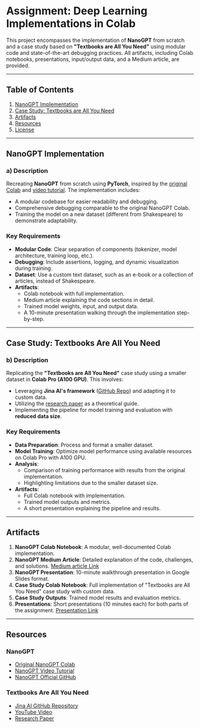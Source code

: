 # Assignment: Deep Learning Implementations in Colab

This project encompasses the implementation of **NanoGPT** from scratch and a case study based on **"Textbooks are All You Need"** using modular code and state-of-the-art debugging practices. All artifacts, including Colab notebooks, presentations, input/output data, and a Medium article, are provided.

---

## Table of Contents

1. [NanoGPT Implementation](#nanogpt-implementation)
2. [Case Study: Textbooks are All You Need](#case-study-textbooks-are-all-you-need)
3. [Artifacts](#artifacts)
4. [Resources](#resources)
5. [License](#license)

---

## NanoGPT Implementation

### a) Description
Recreating **NanoGPT** from scratch using **PyTorch**, inspired by the [original Colab](https://colab.research.google.com/drive/1JMLa53HDuA-i7ZBmqV7ZnA3c_fvtXnx-) and [video tutorial](https://www.youtube.com/watch?v=kCc8FmEb1nY&t=18s). The implementation includes:
- A modular codebase for easier readability and debugging.
- Comprehensive debugging comparable to the original NanoGPT Colab.
- Training the model on a new dataset (different from Shakespeare) to demonstrate adaptability.

### Key Requirements
- **Modular Code**: Clear separation of components (tokenizer, model architecture, training loop, etc.).
- **Debugging**: Include assertions, logging, and dynamic visualization during training.
- **Dataset**: Use a custom text dataset, such as an e-book or a collection of articles, instead of Shakespeare.
- **Artifacts**:
  - Colab notebook with full implementation.
  - Medium article explaining the code sections in detail.
  - Trained model weights, input, and output data.
  - A 10-minute presentation walking through the implementation step-by-step.

---

## Case Study: Textbooks Are All You Need

### b) Description
Replicating the **"Textbooks are All You Need"** case study using a smaller dataset in **Colab Pro (A100 GPU)**. This involves:
- Leveraging **Jina AI's framework** ([GitHub Repo](https://github.com/jina-ai/textbook)) and adapting it to custom data.
- Utilizing the [research paper](https://arxiv.org/pdf/2306.11644.pdf) as a theoretical guide.
- Implementing the pipeline for model training and evaluation with **reduced data size**.

### Key Requirements
- **Data Preparation**: Process and format a smaller dataset.
- **Model Training**: Optimize model performance using available resources on Colab Pro with A100 GPU.
- **Analysis**:
  - Comparison of training performance with results from the original implementation.
  - Highlighting limitations due to the smaller dataset size.
- **Artifacts**:
  - Full Colab notebook with implementation.
  - Trained model outputs and metrics.
  - A short presentation explaining the pipeline and results.

---

## Artifacts

1. **NanoGPT Colab Notebook**: A modular, well-documented Colab implementation.
2. **NanoGPT Medium Article**: Detailed explanation of the code, challenges, and solutions.
   [Medium article Link]()
3. **NanoGPT Presentation**: 10-minute walkthrough presentation in Google Slides format.
4. **Case Study Colab Notebook**: Full implementation of "Textbooks are All You Need" case study with custom data.
5. **Case Study Outputs**: Trained model results and evaluation metrics.
6. **Presentations**: Short presentations (10 minutes each) for both parts of the assignment.
    [Presentation Link]( https://youtu.be/1cgKAdQT-fc )

---

## Resources

### NanoGPT
- [Original NanoGPT Colab](https://colab.research.google.com/drive/1JMLa53HDuA-i7ZBmqV7ZnA3c_fvtXnx-)
- [NanoGPT Video Tutorial](https://www.youtube.com/watch?v=kCc8FmEb1nY&t=18s)
- [NanoGPT Official GitHub](https://github.com/karpathy/nanoGPT)

### Textbooks Are All You Need
- [Jina AI GitHub Repository](https://github.com/jina-ai/textbook)
- [YouTube Video](https://www.youtube.com/watch?v=gmFi6W8DPdM)
- [Research Paper](https://arxiv.org/pdf/2306.11644.pdf)

